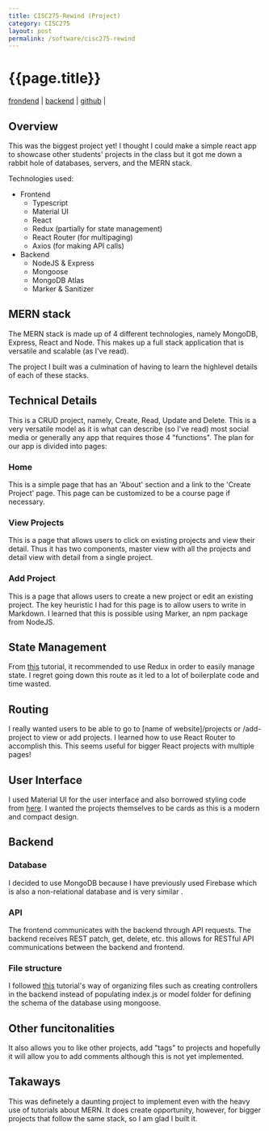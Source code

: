 ```yaml
---
title: CISC275-Rewind (Project)
category: CISC275
layout: post
permalink: /software/cisc275-rewind
---
```

# {{page.title}}
[frondend](https://amanikiruga.github.io/learn-breeds/) | 
[backend](https://cisc275-rewind.herokuapp.com/) |
[github](https://github.com/amanikiruga/learn-breeds) | 

## Overview
This was the biggest project yet! I thought I could make a simple react app to showcase other students' projects in the class but it got me down a rabbit hole of databases, servers, and the MERN stack. 

Technologies used: 
* Frontend
  * Typescript
  * Material UI
  * React
  * Redux (partially for state management)
  * React Router (for multipaging)
  * Axios (for making API calls)
* Backend
  * NodeJS & Express
  * Mongoose 
  * MongoDB Atlas
  * Marker & Sanitizer


## MERN stack
The MERN stack is made up of 4 different technologies, namely MongoDB, Express, React and Node. This makes up a full stack application that is versatile and scalable (as I've read). 

The project I built was a culmination of having to learn the highlevel details of each of these stacks. 

## Technical Details
This is a CRUD project, namely, Create, Read, Update and Delete. This is a very versatile model as it is what can describe (so I've read) most social media or generally any app that requires those 4 "functions". The plan for our app is divided into pages: 

### Home
This is a simple page that has an 'About' section and a link to the 'Create Project' page. This page can be customized to be a course page if necessary. 

### View Projects
This is a page that allows users to click on existing projects and view their detail. Thus it has two components, master view with all the projects and detail view with detail from a single project. 

### Add Project
This is a page that allows users to create a new project or edit an existing project. The key heuristic I had for this page is to allow users to write in Markdown. I learned that this is possible using Marker, an npm package from NodeJS. 

## State Management
From [this](https://www.youtube.com/watch?v=ngc9gnGgUdA&t=1676s&ab_channel=JavaScriptMastery) tutorial, it recommended to use Redux in order to easily manage state. I regret going down this route as it led to a lot of boilerplate code and time wasted. 

## Routing
I really wanted users to be able to go to [name of website]/projects or /add-project to view or add projects. I learned how to use React Router to accomplish this. This seems useful for bigger React projects with multiple pages! 

## User Interface
I used Material UI for the user interface and also borrowed styling code from [here](https://www.youtube.com/watch?v=ngc9gnGgUdA&t=1676s&ab_channel=JavaScriptMastery). I wanted the projects themselves to be cards as this is a modern and compact design. 

## Backend 
### Database
I decided to use MongoDB because I have previously used Firebase which is also a non-relational database and is very similar . 

### API
The frontend communicates with the backend through API requests. The backend receives REST patch, get, delete, etc. this allows for RESTful API communications between the backend and frontend. 

### File structure
I followed [this](https://www.youtube.com/watch?v=ngc9gnGgUdA&t=1676s&ab_channel=JavaScriptMastery) tutorial's way of organizing files such as creating controllers in the backend instead of populating index.js or model folder for defining the schema of the database using mongoose. 

## Other funcitonalities
It also allows you to like other projects, add "tags" to projects and hopefully it will allow you to add comments although this is not yet implemented. 


## Takaways
This was definetely a daunting project to implement even with the heavy use of tutorials about MERN. It does create opportunity, however, for bigger projects that follow the same stack, so I am glad I built it.  